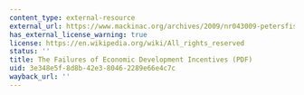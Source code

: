 ```yaml
---
content_type: external-resource
external_url: https://www.mackinac.org/archives/2009/nr043009-petersfisher.pdf
has_external_license_warning: true
license: https://en.wikipedia.org/wiki/All_rights_reserved
status: ''
title: The Failures of Economic Development Incentives (PDF)
uid: 3e348e5f-8d8b-42e3-8046-2289e66e4c7c
wayback_url: ''
---
```

